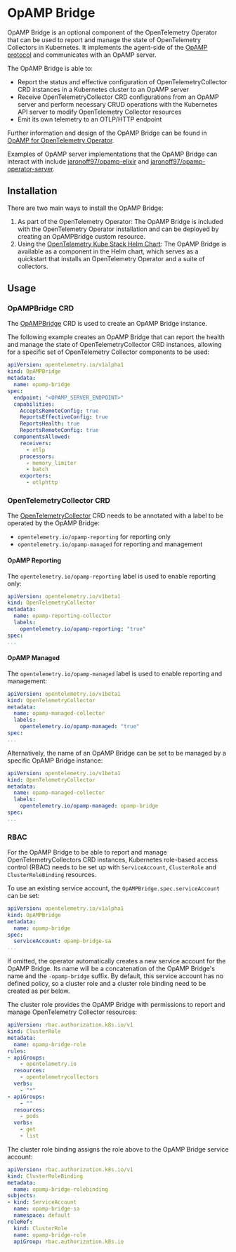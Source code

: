 # OpAMP Bridge

OpAMP Bridge is an optional component of the OpenTelemetry Operator that can be used to report and manage the state of OpenTelemetry Collectors in Kubernetes. It implements the agent-side of the [OpAMP protocol](https://opentelemetry.io/docs/specs/opamp/) and communicates with an OpAMP server.

The OpAMP Bridge is able to:
- Report the status and effective configuration of OpenTelemetryCollector CRD instances in a Kubernetes cluster to an OpAMP server
- Receive OpenTelemetryCollector CRD configurations from an OpAMP server and perform necessary CRUD operations with the Kubernetes API server to modify OpenTelemetry Collector resources
- Emit its own telemetry to an OTLP/HTTP endpoint

Further information and design of the OpAMP Bridge can be found in [OpAMP for OpenTelemetry Operator](https://docs.google.com/document/d/1M8VLNe_sv1MIfu5bUR5OV_vrMBnAI7IJN-7-IAr37JY/edit?usp=sharing).

Examples of OpAMP server implementations that the OpAMP Bridge can interact with include [jaronoff97/opamp-elixir](https://github.com/jaronoff97/opamp-elixir) and [jaronoff97/opamp-operator-server](https://github.com/jaronoff97/opamp-operator-server).

## Installation

There are two main ways to install the OpAMP Bridge:

1. As part of the OpenTelemetry Operator: The OpAMP Bridge is included with the OpenTelemetry Operator installation and can be deployed by creating an OpAMPBridge custom resource.
2. Using the [OpenTelemetry Kube Stack Helm Chart](https://github.com/open-telemetry/opentelemetry-helm-charts/tree/main/charts/opentelemetry-kube-stack): The OpAMP Bridge is available as a component in the Helm chart, which serves as a quickstart that installs an OpenTelemetry Operator and a suite of collectors.

## Usage

### OpAMPBridge CRD

The [OpAMPBridge](../../docs/api/opampbridges.md) CRD is used to create an OpAMP Bridge instance.

The following example creates an OpAMP Bridge that can report the health and manage the state of OpenTelemetryCollector CRD instances, allowing for a specific set of OpenTelemetry Collector components to be used:

```yaml
apiVersion: opentelemetry.io/v1alpha1
kind: OpAMPBridge
metadata:
  name: opamp-bridge
spec:
  endpoint: "<OPAMP_SERVER_ENDPOINT>"
  capabilities:
    AcceptsRemoteConfig: true
    ReportsEffectiveConfig: true
    ReportsHealth: true
    ReportsRemoteConfig: true
  componentsAllowed:
    receivers:
      - otlp
    processors:
      - memory_limiter
      - batch
    exporters:
      - otlphttp
```

### OpenTelemetryCollector CRD

The [OpenTelemetryCollector](../../docs/api/opentelemetrycollectors.md) CRD needs to be annotated with a label to be operated by the OpAMP Bridge:
- `opentelemetry.io/opamp-reporting` for reporting only
- `opentelemetry.io/opamp-managed` for reporting and management

#### OpAMP Reporting

The `opentelemetry.io/opamp-reporting` label is used to enable reporting only:

```yaml
apiVersion: opentelemetry.io/v1beta1
kind: OpenTelemetryCollector
metadata:
  name: opamp-reporting-collector
  labels:
    opentelemetry.io/opamp-reporting: "true"
spec:
...
```

#### OpAMP Managed

The `opentelemetry.io/opamp-managed` label is used to enable reporting and management:

```yaml
apiVersion: opentelemetry.io/v1beta1
kind: OpenTelemetryCollector
metadata:
  name: opamp-managed-collector
  labels:
    opentelemetry.io/opamp-managed: "true"
spec:
...
```

Alternatively, the name of an OpAMP Bridge can be set to be managed by a specific OpAMP Bridge instance:

```yaml
apiVersion: opentelemetry.io/v1beta1
kind: OpenTelemetryCollector
metadata:
  name: opamp-managed-collector
  labels:
    opentelemetry.io/opamp-managed: opamp-bridge
spec:
...
```

### RBAC

For the OpAMP Bridge to be able to report and manage OpenTelemetryCollectors CRD instances, Kubernetes role-based access control (RBAC) needs to be set up with `ServiceAccount`, `ClusterRole` and `ClusterRoleBinding` resources.

To use an existing service account, the `OpAMPBridge.spec.serviceAccount` can be set:

```yaml
apiVersion: opentelemetry.io/v1alpha1
kind: OpAMPBridge
metadata:
  name: opamp-bridge
spec:
  serviceAccount: opamp-bridge-sa
...
```

If omitted, the operator automatically creates a new service account for the OpAMP Bridge. Its name will be a concatenation of the OpAMP Bridge's name and the `-opamp-bridge` suffix. By default, this service account has no defined policy, so a cluster role and a cluster role binding need to be created as per below.

The cluster role provides the OpAMP Bridge with permissions to report and manage OpenTelemetry Collector resources:

```yaml
apiVersion: rbac.authorization.k8s.io/v1
kind: ClusterRole
metadata:
  name: opamp-bridge-role
rules:
- apiGroups:
    - opentelemetry.io
  resources:
    - opentelemetrycollectors
  verbs:
    - "*"
- apiGroups:
    - ""
  resources:
    - pods
  verbs:
    - get
    - list
```

The cluster role binding assigns the role above to the OpAMP Bridge service account:

```yaml
apiVersion: rbac.authorization.k8s.io/v1
kind: ClusterRoleBinding
metadata:
  name: opamp-bridge-rolebinding
subjects:
- kind: ServiceAccount
  name: opamp-bridge-sa
  namespace: default
roleRef:
  kind: ClusterRole
  name: opamp-bridge-role
  apiGroup: rbac.authorization.k8s.io
```
